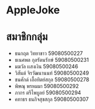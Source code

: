 # AppleJoke
# สมาชิกกลุ่ม
- ธนกฤต  วิทยาขาว   59080500227
- ธเนศพล กุลรัตนรักษ์   59080500231
- มฆวัล   เเสงเงิน      59080500246
- วิสันต์ จิรวัฒนานนท์    59080500249
- ชนศักด์ เอื้อทิตย์สกุล    59080500278
- พิษณุ  พรหมมา         59080500292
- ภากร  ตรีไพบูลย์        59080500294  
- คทาธร ธนกิจสุขสกุล      59080500307
